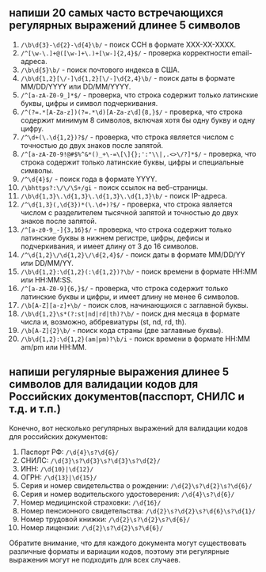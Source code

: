 ## напиши 20 самых часто встречающихся регулярных выражений длинее 5 символов

1. `/\b\d{3}-\d{2}-\d{4}\b/` - поиск ССН в формате XXX-XX-XXXX.
2. `/^[\w-\.]+@([\w-]+\.)+[\w-]{2,4}$/` - проверка корректности email-адреса.
3. `/\b\d{5}\b/` - поиск почтового индекса в США.
4. `/\b\d{1,2}[\/-]\d{1,2}[\/-]\d{2,4}\b/` - поиск даты в формате MM/DD/YYYY или DD/MM/YYYY.
5. `/^[a-zA-Z0-9_]*$/` - проверка, что строка содержит только латинские буквы, цифры и символ подчеркивания.
6. `/^(?=.*[A-Za-z])(?=.*\d)[A-Za-z\d]{8,}$/` - проверка, что строка содержит минимум 8 символов, включая хотя бы одну букву и одну цифру.
7. `/^\d+(\.\d{1,2})?$/` - проверка, что строка является числом с точностью до двух знаков после запятой.
8. `/^[a-zA-Z0-9!@#$%^&*()_+\-=\[\]{};':"\\|,.<>\/?]*$/` - проверка, что строка содержит только латинские буквы, цифры и специальные символы.
9. `/^\d{4}$/` - поиск года в формате YYYY.
10. `/\bhttps?:\/\/\S+/gi` - поиск ссылок на веб-страницы.
11. `/\b\d{1,3}\.\d{1,3}\.\d{1,3}\.\d{1,3}\b/` - поиск IP-адреса.
12. `/^\d{1,3}(,\d{3})*(\.\d+)?$/` - проверка, что строка является числом с разделителем тысячной запятой и точностью до двух знаков после запятой.
13. `/^[a-z0-9_-]{3,16}$/` - проверка, что строка содержит только латинские буквы в нижнем регистре, цифры, дефисы и подчеркивания, и имеет длину от 3 до 16 символов.
14. `/^\d{1,2}\/\d{1,2}\/\d{2,4}$/` - поиск даты в формате MM/DD/YY или DD/MM/YY.
15. `/\b\d{1,2}:\d{1,2}(:\d{1,2})?\b/` - поиск времени в формате HH:MM или HH:MM:SS.
16. `/^[a-zA-Z0-9]{6,}$/` - проверка, что строка содержит только латинские буквы и цифры, и имеет длину не менее 6 символов.
17. `/\b[A-Z][a-z]+\b/` - поиск слов, начинающихся с заглавной буквы.
18. `/\b\d{1,2}\s*(?:st|nd|rd|th)?\b/` - поиск дня месяца в формате числа и, возможно, аббревиатуры (st, nd, rd, th).
19. `/\b[A-Z]{2}\b/` - поиск кода страны (две заглавные буквы).
20. `/\b\d{1,2}:\d{1,2}(am|pm)?\b/i` - поиск времени в формате HH:MM am/pm или HH:MM.

## напиши регулярные выражения длинее 5 символов для валидации кодов для Российских документов(пасспорт, СНИЛС и т.д. и т.п.)

Конечно, вот несколько регулярных выражений для валидации кодов для российских документов:

1. Паспорт РФ: `/\d{4}\s?\d{6}/`
2. СНИЛС: `/\d{3}\s?\d{3}\s?\d{3}\s?\d{2}/`
3. ИНН: `/\d{10}|\d{12}/`
4. ОГРН: `/\d{13}|\d{15}/`
5. Серия и номер свидетельства о рождении: `/\d{2}\s?\d{2}\s?\d{6}/`
6. Серия и номер водительского удостоверения: `/\d{4}\s?\d{6}/`
7. Номер медицинской страховки: `/\d{16}/`
8. Номер пенсионного свидетельства: `/\d{2}\s?\d{2}\s?\d{6}\s?\d{1}/`
9. Номер трудовой книжки: `/\d{2}\s?\d{2}\s?\d{6}/`
10. Номер лицензии: `/\d{2}\s?\d{2}\s?\d{6}/`

Обратите внимание, что для каждого документа могут существовать различные форматы и вариации кодов, поэтому эти регулярные выражения могут не подходить для всех случаев.
